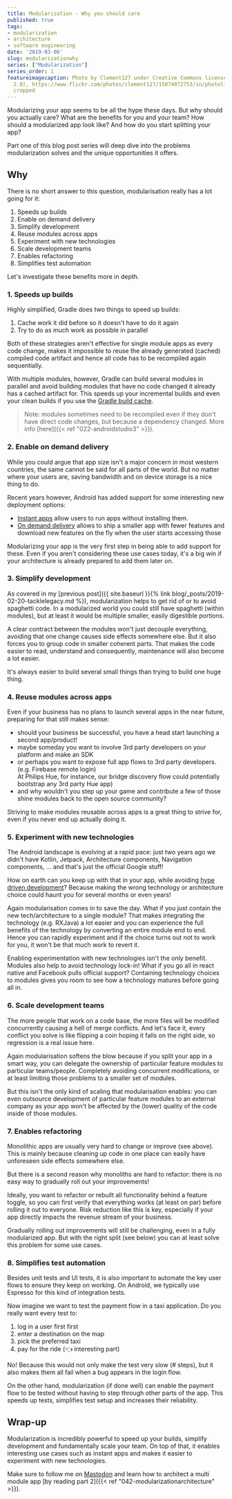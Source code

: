 ```yaml
---
title: Modularization - Why you should care
published: true
tags:
- modularization
- architecture
- software engineering
date: '2019-03-06'
slug: modularizationwhy
series: ["Modularization"]
series_order: 1
featureimagecaption: Photo by Clement127 under Creative Commons license (CC BY-NC-ND
  2.0), https://www.flickr.com/photos/clement127/15074072753/in/photolist-oY3yE6-pCoFVW-oY3xhX-oY3tF8-pUB3jK-zrkR2h,
  cropped
---
```


Modularizing your app seems to be all the hype these days. But why should you actually care? What are the benefits for you and your team? How should a modularized app look like? And how do you start splitting your app?

Part one of this blog post series will deep dive into the problems modularization solves and the unique opportunities it offers.

## Why
There is no short answer to this question, modularisation really has a lot going for it:

1. Speeds up builds
2. Enable on demand delivery
3. Simplify development
4. Reuse modules across apps
5. Experiment with new technologies
6. Scale development teams
7. Enables refactoring
8. Simplifies test automation

Let's investigate these benefits more in depth.

### 1. Speeds up builds
Highly simplified, Gradle does two things to speed up builds:

1. Cache work it did before so it doesn't have to do it again
2. Try to do as much work as possible in parallel

Both of these strategies aren't effective for single module apps as every code change, makes it impossible to reuse the already generated (cached) compiled code artifact and hence all code has to be recompiled again sequentially.

With multiple modules, however, Gradle can build several modules in parallel and avoid building modules that have no code changed it already has a cached artifact for. This speeds up your incremental builds and even your clean builds if you use the [Gradle build cache](https://gradle.com/build-cache/).

> Note: modules sometimes need to be recompiled even if they don't have direct code changes, but because a dependency changed. More info [here]({{< ref "022-androidstudio3" >}}).

### 2. Enable on demand delivery
While you could argue that app size isn't a major concern in most western countries, the same cannot be said for all parts of the world. But no matter where your users are, saving bandwidth and on device storage is a nice thing to do.

Recent years however, Android has added support for some interesting new deployment options:

- [Instant apps](https://developer.android.com/topic/google-play-instant/) allow users to run apps without installing them.
- [On demand delivery](https://developer.android.com/studio/projects/dynamic-delivery) allows to ship a smaller app with fewer features and download new features on the fly when the user starts accessing those

Modularizing your app is the very first step in being able to add support for these. Even if you aren't considering these use cases today, it's a big win if your architecture is already prepared to add them later on.

### 3. Simplify development
As covered in my [previous post]({{ site.baseurl }}{% link blog/_posts/2019-02-20-tacklelegacy.md %}), modularization helps to get rid of or to avoid spaghetti code. In a modularized world you could still have spaghetti (within modules), but at least it would be multiple smaller, easily digestible portions.

A clear contract between the modules won't just decouple everything, avoiding that one change causes side effects somewhere else. But it also forces you to group code in smaller coherent parts. That makes the code easier to read, understand and consequently, maintenance will also become a lot easier.

It's always easier to build several small things than trying to build one huge thing.

### 4. Reuse modules across apps
Even if your business has no plans to launch several apps in the near future, preparing for that still makes sense:

- should your business be successful, you have a head start launching a second app/product!
- maybe someday you want to involve 3rd party developers on your platform and make an SDK
- or perhaps you want to expose full app flows to 3rd party developers. (e.g. Firebase remote login)<br>At Philips Hue, for instance, our bridge discovery flow could potentially bootstrap any 3rd party Hue app)
- and why wouldn't you step up your game and contribute a few of those shine modules back to the open source community?

Striving to make modules reusable across apps is a great thing to strive for, even if you never end up actually doing it.

### 5. Experiment with new technologies
The Android landscape is evolving at a rapid pace: just two years ago we didn't have Kotlin, Jetpack, Architecture components, Navigation components, ... and that's just the official Google stuff!

How on earth can you keep up with that in your app, while avoiding [hype driven development](https://blog.daftcode.pl/hype-driven-development-3469fc2e9b22)? Because making the wrong technology or architecture choice could haunt you for several months or even years!

Again modularisation comes in to save the day. What if you just contain the new tech/architecture to a single module? That makes integrating the technology (e.g. RXJava) a lot easier and you can experience the full benefits of the technology by converting an entire module end to end. Hence you can rapidly experiment and if the choice turns out not to work for you, it won't be that much work to revert it.

Enabling experimentation with new technologies isn't the only benefit. Modules also help to avoid technology lock-in! What if you go all in react native and Facebook pulls official support? Containing technology choices to modules gives you room to see how a technology matures before going all in.

### 6. Scale development teams
The more people that work on a code base, the more files will be modified concurrently causing a hell of merge conflicts. And let's face it, every conflict you solve is like flipping a coin hoping it falls on the right side, so regression is a real issue here.

Again modularisation softens the blow because if you split your app in a smart way, you can delegate the ownership of particular feature modules to particular teams/people. Completely avoiding concurrent modifications, or at least limiting those problems to a smaller set of modules.

But this isn't the only kind of scaling that modularisation enables: you can even outsource development of particular feature modules to an external company as your app won't be affected by the (lower) quality of the code inside of those modules.

### 7. Enables refactoring
Monolithic apps are usually very hard to change or improve (see above). This is mainly because cleaning up code in one place can easily have unforeseen side effects somewhere else.

But there is a second reason why monoliths are hard to refactor: there is no easy way to gradually roll out your improvements!

Ideally, you want to refactor or rebuilt all functionality behind a feature toggle, so you can first verify that everything works (at least on par) before rolling it out to everyone. Risk reduction like this is key, especially if your app directly impacts the revenue stream of your business.

Gradually rolling out improvements will still be challenging, even in a fully modularized app. But with the right split (see below) you can at least solve this problem for some use cases.

### 8. Simplifies test automation
Besides unit tests and UI tests, it is also important to automate the key user flows to ensure they keep on working. On Android, we typically use Espresso for this kind of integration tests.

Now imagine we want to test the payment flow in a taxi application. Do you really want every test to:

1. log in a user first first
2. enter a destination on the map
3. pick the preferred taxi
4. pay for the ride (👈 interesting part)

No! Because this would not only make the test very slow (# steps), but it also makes them all fail when a bug appears in the login flow.

On the other hand, modularization (if done well) can enable the payment flow to be tested without having to step through other parts of the app. This speeds up tests, simplifies test setup and increases their reliability.

## Wrap-up
Modularization is incredibly powerful to speed up your builds, simplify development and fundamentally scale your team. On top of that, it enables interesting use cases such as instant apps and makes it easier to experiment with new technologies.

Make sure to follow me on [Mastodon](https://androiddev.social/@Jeroenmols) and learn how to architect a multi module app [by reading part 2]({{< ref "042-modularizationarchitecture" >}}).
